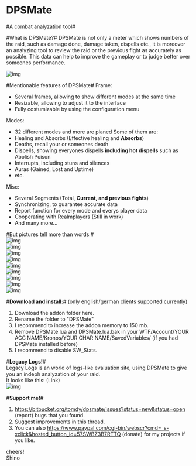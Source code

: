 # DPSMate #
#A combat analyzation tool#

#What is DPSMate?#
DPSMate is not only a meter which shows numbers of the raid, such as damage done, damage taken, dispells etc., it is moreover an analyzing tool to review the raid or the previous fight as accurately as possible. This data can help to improve the gameplay or to judge better over someones performance.

![img](http://i.imgur.com/UWEgLn9.png)

#Mentionable features of DPSMate#
Frame:
- Several frames, allowing to show different modes at the same time
- Resizable, allowing to adjust it to the interface
- Fully costumizable by using the configuration menu

Modes:
- 32 different modes and more are planed 
Some of them are:
- Healing and Absorbs (Effective healing and **Absorbs**)
- Deaths, recall your or someones death
- Dispells, showing everyones dispells **including hot dispells** such as Abolish Poison
- Interrupts, including stuns and silences
- Auras (Gained, Lost and Uptime)
- etc.

Misc:
- Several Segments (Total, **Current, and previous fights**)
- Synchronizing, to guarantee accurate data
- Report function for every mode and everys player data
- Cooperating with Realmplayers (Still in work)
- And many more...

#But pictures tell more than words:#  
![img](http://i.imgur.com/gG3fHSR.png)  
![img](https://gyazo.com/df71a4bb0cdf5cb51cd51d96296177a6.png)  
![img](http://i.imgur.com/acsgyPb.gif)  
![img](http://i.imgur.com/R8yxnZX.png)  
![img](http://i.imgur.com/wWZHbeu.png)  
![img](http://i.imgur.com/Uezcowg.png)  
![img](http://i.imgur.com/Ine09Kp.png)  
![img](http://i.imgur.com/eEIL8i5.png)  
![img](https://gyazo.com/a045046b53246a133461939067a0dbc6.png)  

#**Download and install:**# (only english/german clients supported currently)
1. Download the addon folder here.
2. Rename the folder to "DPSMate"
3. I recommend to increase the addon memory to 150 mb.
4. Remove DPSMate.lua and DPSMate.lua.bak in your WTF/Account/YOUR ACC NAME/Kronos/YOUR CHAR NAME/SavedVariables/ (if you had DPSMate installed before)
5. I recommend to disable SW_Stats.

#**Legacy Logs!**#   
Legacy Logs is an world of logs-like evaluation site, using DPSMate to give you an indeph analyzation of your raid.   
It looks like this: (Link)   
![img](https://gyazo.com/31527f36b405dcd131ff495a4f96201b.png)  

#**Support me!**#   
1. https://bitbucket.org/tomdy/dpsmate/issues?status=new&status=open (report) bugs that you found.
2. Suggest improvements in this thread. 
3. You can also https://www.paypal.com/cgi-bin/webscr?cmd=_s-xclick&hosted_button_id=57SWBZ3B7RTTQ (donate) for my projects if you like.

cheers!  
Shino